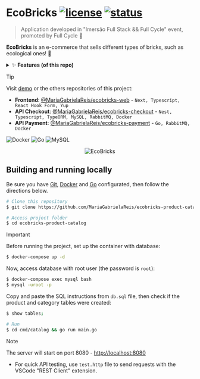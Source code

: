 # EcoBricks [![license](https://img.shields.io/badge/LICENCE-MIT-blue)]() [![status](https://img.shields.io/badge/STATUS-DONE-brightgreen)]()

> Application developed in "Imersão Full Stack && Full Cycle" event, promoted by Full Cycle 🚀

**EcoBricks** is an e-commerce that sells different types of bricks, such as ecological ones! 🧱

<details>
  <summary>✨ <b>Features (of this repo)</b> </summary>

- [x] Create category
- [x] List categories
  - [x] All
  - [x] By ID
- [x] Create product
- [x] List products
  - [x] All
  - [x] By ID
  - [x] By category ID

</details>

> [!TIP]
> Visit [demo]() or the others repositories of this project:
>
> - **Frontend**: [@MariaGabrielaReis/ecobricks-web](https://github.com/MariaGabrielaReis/ecobricks-web) - `Next, Typescript, React Hook Form, Yup`
> - **API Checkout**: [@MariaGabrielaReis/ecobricks-checkout](https://github.com/MariaGabrielaReis/ecobricks-checkout) - `Nest, Typescript, TypeORM, MySQL, RabbitMQ, Docker`
> - **API Payment**: [@MariaGabrielaReis/ecobricks-payment](https://github.com/MariaGabrielaReis/ecobricks-payment) - `Go, RabbitMQ, Docker`

![Docker](https://img.shields.io/badge/docker-%230db7ed.svg?style=for-the-badge&logo=docker&logoColor=white) ![Go](https://img.shields.io/badge/go-%2300ADD8.svg?style=for-the-badge&logo=go&logoColor=white) ![MySQL](https://img.shields.io/badge/mysql-%2300f.svg?style=for-the-badge&logo=mysql&logoColor=white)

<div align="center">
  <img alt="EcoBricks" src="" />
</div>

## Building and running locally

Be sure you have [Git](https://git-scm.com/downloads), [Docker](https://www.docker.com/) and [Go](https://go.dev/) configurated, then follow the directions below.

```bash
# Clone this repository
$ git clone https://github.com/MariaGabrielaReis/ecobricks-product-catalog

# Access project folder
$ cd ecobricks-product-catalog
```

> [!IMPORTANT]
> Before running the project, set up the container with database:
>
> ```bash
> $ docker-compose up -d
> ```
>
> Now, access database with root user (the password is `root`):
>
> ```bash
> $ docker-compose exec mysql bash
> $ mysql -uroot -p
> ```
>
> Copy and paste the SQL instructions from `db.sql` file, then check if the product and category tables were created:
>
> ```bash
> $ show tables;
> ```

```bash
# Run
$ cd cmd/catalog && go run main.go
```

> [!NOTE]
> The server will start on port 8080 - <http://localhost:8080> <br>
>
> - For quick API testing, use `test.http` file to send requests with the VSCode "REST Client" extension.
